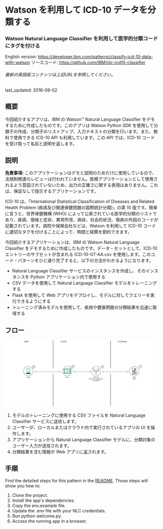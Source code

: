 # Watson を利用して ICD-10 データを分類する

### Watson Natural Language Classifier を利用して医学的分類コードにタグを付ける

English version: https://developer.ibm.com/patterns/classify-icd-10-data-with-watson
  ソースコード: https://github.com/IBM/nlc-icd10-classifier

###### 最新の英語版コンテンツは上記URLを参照してください。
last_updated: 2018-08-02

 
## 概要

今回紹介するアプリは、IBM の Watson&trade; Natural Language Classifier をデモするために作成したものです。このアプリは Watson Python SDK を使用して分類子の作成、分類子のリストアップ、入力テキストの分類を行います。また、無料で使用できる ICD-10 API も利用しています。この API では、ICD-10 コードを受け取って名前と説明を返します。

## 説明

**免責事項:** このアプリケーションはデモと説明のためだけに使用しているので、法規制関連のレビューは行われていません。医療アプリケーションとして使用されるよう意図されていないため、出力の正確さに関する表現はありません。これは、保証なしで提示するアプリケーションです。

ICD-10 は、「International Statistical Classification of Diseases and Related Health Problem (疾病及び関連保健問題の国際統計分類)」の第 10 版です。簡単に言うと、世界保健機構 (WHO) によって公表されている医学的分類のリストであり、疾病、徴候と症状、異常所見、病状、社会的状況、傷病の外因のコードが記載されています。病院や保険会社などは、Watson を利用して ICD-10 コードに適切なタグを付けることによって、時間と経費を節約できます。

今回紹介するアプリケーションは、IBM の Watson Natural Language Classifier をデモするために作成したものです。データ・セットとして、ICD-10 エントリーのサブセットが含まれる ICD-10-GT-AA.csv を使用します。このコード・パターンをひと通り完了すると、以下の方法がわかるようになります。

* Natural Language Classifier サービスのインスタンスを作成し、そのインスタンスを Python アプリケーション内で使用する
* CSV データを使用して Natural Language Classifier モデルをトレーニングする
* Flask を使用して Web アプリをデプロイし、モデルに対してクエリーを実行できるようにする
* トレーニング済みモデルを使用して、疾病や健康問題の分類結果を迅速に取得する

## フロー

![フロー](./images/arch-watson-nlc-ICD10.png)

1. モデルのトレーニングに使用する CSV ファイルを Natural Language Classifier サービスに送信します。
1. ユーザーが、ローカルまたはクラウド内で実行されているアプリの UI を操作します。
1. アプリケーションから Natural Language Classifier モデルに、分類対象のユーザー入力が送信されます。
1. 分類結果を含む情報が Web アプリに返されます。

## 手順

Find the detailed steps for this pattern in the [README](https://github.com/IBM/nlc-icd10-classifier/blob/master/README.md). Those steps will show you how to:

1. Clone the project.
1. Install the app's dependencies.
1. Copy the env.example file.
1. Update the .env file with your NLC credentials.
1. Run python welcome.py.
1. Access the running app in a browser.
